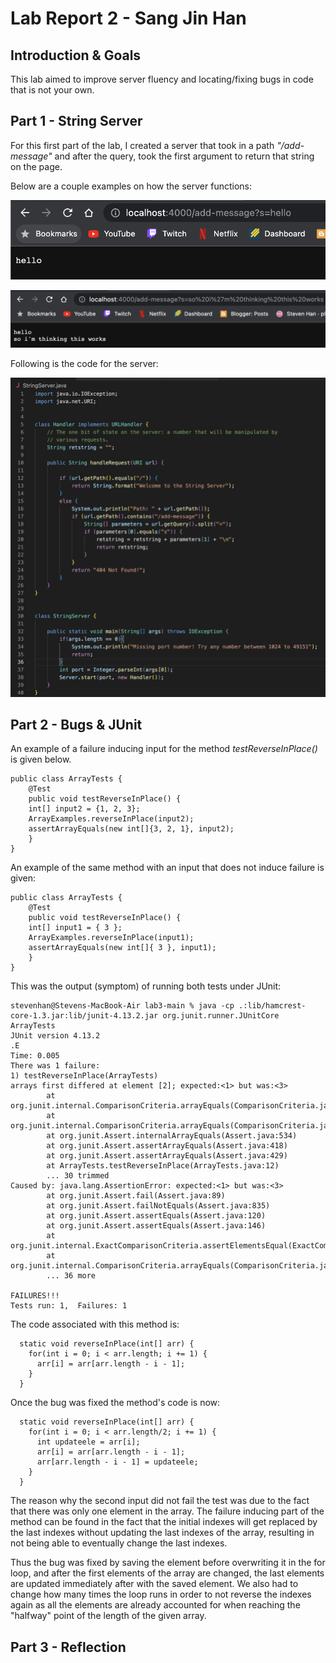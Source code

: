 # Lab Report 2 - Sang Jin Han

## Introduction & Goals

This lab aimed to improve server fluency and locating/fixing bugs in code that is not your own.

## Part 1 - String Server

For this first part of the lab, I created a server that took in a path *"/add-message"* and after the query,
took the first argument to return that string on the page. 

Below are a couple examples on how the server functions: 

![Add message photo 1](lr2-addphoto-1.png)

![Add message photo 2](lr2-addphoto-2.png)

Following is the code for the server:

![StringServer code](lr2-servercode.png)


## Part 2 - Bugs & JUnit

An example of a failure inducing input for the method *testReverseInPlace()* is given below. 

```
public class ArrayTests {
	@Test 
	public void testReverseInPlace() {
    int[] input2 = {1, 2, 3};
    ArrayExamples.reverseInPlace(input2);
    assertArrayEquals(new int[]{3, 2, 1}, input2);
	}
}
```



An example of the same method with an input that does not induce failure is given:

```
public class ArrayTests {
	@Test 
	public void testReverseInPlace() {
    int[] input1 = { 3 };
    ArrayExamples.reverseInPlace(input1);
    assertArrayEquals(new int[]{ 3 }, input1);
	}
}
```

This was the output (symptom) of running both tests under JUnit:

```
stevenhan@Stevens-MacBook-Air lab3-main % java -cp .:lib/hamcrest-core-1.3.jar:lib/junit-4.13.2.jar org.junit.runner.JUnitCore ArrayTests
JUnit version 4.13.2
.E
Time: 0.005
There was 1 failure:
1) testReverseInPlace(ArrayTests)
arrays first differed at element [2]; expected:<1> but was:<3>
        at org.junit.internal.ComparisonCriteria.arrayEquals(ComparisonCriteria.java:78)
        at org.junit.internal.ComparisonCriteria.arrayEquals(ComparisonCriteria.java:28)
        at org.junit.Assert.internalArrayEquals(Assert.java:534)
        at org.junit.Assert.assertArrayEquals(Assert.java:418)
        at org.junit.Assert.assertArrayEquals(Assert.java:429)
        at ArrayTests.testReverseInPlace(ArrayTests.java:12)
        ... 30 trimmed
Caused by: java.lang.AssertionError: expected:<1> but was:<3>
        at org.junit.Assert.fail(Assert.java:89)
        at org.junit.Assert.failNotEquals(Assert.java:835)
        at org.junit.Assert.assertEquals(Assert.java:120)
        at org.junit.Assert.assertEquals(Assert.java:146)
        at org.junit.internal.ExactComparisonCriteria.assertElementsEqual(ExactComparisonCriteria.java:8)
        at org.junit.internal.ComparisonCriteria.arrayEquals(ComparisonCriteria.java:76)
        ... 36 more

FAILURES!!!
Tests run: 1,  Failures: 1
```

The code associated with this method is:

```
  static void reverseInPlace(int[] arr) {
    for(int i = 0; i < arr.length; i += 1) {
      arr[i] = arr[arr.length - i - 1];
    }
  }
```

Once the bug was fixed the method's code is now:

```
  static void reverseInPlace(int[] arr) {
    for(int i = 0; i < arr.length/2; i += 1) {
      int updateele = arr[i];
      arr[i] = arr[arr.length - i - 1];
      arr[arr.length - i - 1] = updateele;
    }
  }
```

The reason why the second input did not fail the test was due to the fact that there was only one element in the array. 
The failure inducing part of the method can be found in the fact that the initial indexes will get replaced by the last
indexes without updating the last indexes of the array, resulting in not being able to eventually change the last indexes.

Thus the bug was fixed by saving the element before overwriting it in the for loop, and after the first elements of the array are changed, 
the last elements are updated immediately after with the saved element. 
We also had to change how many times the loop runs in order to not reverse the indexes again as all the elements are already accounted for
when reaching the "halfway" point of the length of the given array.

## Part 3 - Reflection


